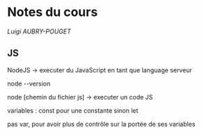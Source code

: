 # Notes du cours
*Luigi AUBRY-POUGET*

## JS
NodeJS -> executer du JavaScript en tant que language serveur

node --version

node [chemin du fichier js] -> executer un code JS

variables : 
const pour une constante
sinon let

pas var, pour avoir plus de contrôle sur la portée de ses variables